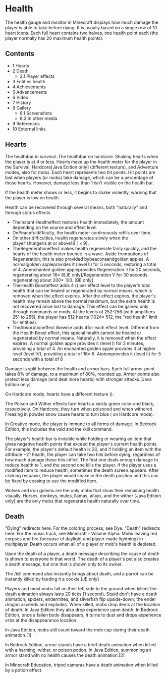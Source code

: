 # Health
The health gauge and monitor in Minecraft displays how much damage the player is able to take before dying. It is usually based on a single row of 10 heart icons. Each full heart contains two halves, one health point each (the player normally has 20 maximum health points).

## Contents
- 1 Hearts
- 2 Death
	- 2.1 Player effects
- 3 Entities health
- 4 Achievements
- 5 Advancements
- 6 Video
- 7 History
- 8 Gallery
	- 8.1 Screenshots
	- 8.2 In other media
- 9 References
- 10 External links

## Hearts
The healthbar in survival.
The healthbar on hardcore.
Shaking hearts when the player is at 4 or less.
Hearts make up the health meter for the player in the Survival, Hardcore‌[Java Edition  only] (different texture), and Adventure modes, also for mobs. Each heart represents two hit points. Hit points are lost when players (or mobs) take damage, which can be a percentage of those hearts. However, damage less than 1 isn't visible on the health bar.

If the health meter shows  or less, it begins to shake violently, warning that the player is low on health.

Health can be recovered through several means, both "naturally" and through status effects.

- TheInstant Healtheffect restores health immediately, the amount depending on the source and effect level.
- OnPeacefuldifficulty, the health meter continuously refills over time.
- On other difficulties, health regenerates slowly when the player'shungeris at or above18 ( × 9).
- TheRegenerationeffect makes health regenerate fairly quickly, and the hearts of the health meter bounce in a wave. Aside frompotions of Regeneration, this is also provided bybeaconsandgolden apples. A normalgolden appleprovides it (level II) for 5 seconds, restoring a total of 4. Anenchanted golden appleprovides Regeneration II for 20 seconds, regenerating about 16× 8‌[JE  only]/Regeneration V for 30 seconds, regenerating about 200× 100. ‌[BE  only]
- TheHealth Boosteffect adds 4 () per effect level to the player's total health that can be healed or regenerated by normal means, which is removed when the effect expires. After the effect expires, the player's health may remain above the normal maximum, but the extra health is not recovered once lost to damage. This effect can be gained only through commands or mods. At the levels of 252-256 (with amplifiers 251 to 255), the player has 512 hearts (1024× 512, the "red health" limit for entities).
- TheAbsorptioneffect likewise adds 4for each effect level. Different from the Health Boost effect, this special health cannot be healed or regenerated by normal means. Naturally, it is removed when the effect expires. A normal golden apple provides it (level I) for 2 minutes, providing a total of 4. An enchanted golden apple provides it at higher level (level IV), providing a total of 16× 8. Atotemprovides it (level II) for 5 seconds with a total of 8

Damage is split between the health and armor bars. Each full armor point takes 8% of damage, to a maximum of 80%, rounded up. Armor points also protect less damage (and deal more hearts) with stronger attacks.‌[Java Edition  only]

On Hardcore mode, hearts have a different texture ().

The Poison and Wither effects turn hearts  a sickly green color and  black, respectively. On Hardcore, they turn  when poisoned and  when withered. Freezing in powder snow cause hearts to turn  blue ( on Hardcore mode).

In Creative mode, the player is immune to all forms of damage. In Bedrock Edition, this includes the void and the /kill command.

The player's health bar is invisible while holding or wearing an item that gives negative health points that exceed the player's current health points. For example, the player's default health is 20, and if holding an item with the attribute −21 health, the player can take two hits before dying, regardless of how much damage these hits inflict. The first one deals enough damage to reduce health to 1, and the second one kills the player. If the player uses a modified item to reduce health, sometimes the death screen appears. After clicking respawn, the player would shake in the death position and this can be fixed by ceasing to use the modified item.

Wolves and iron golems are the only mobs that show their remaining health visually. Horses, donkeys, mules, llamas, allays, and the wither [Java Edition only] are the only mobs that regenerate health naturally over time.

## Death
"Dying" redirects here.  For the coloring process, see Dye.
"Death" redirects here.  For the music track, see Minecraft - Volume Alpha.
Mobs leaving red corpses and fire (because of daylight and player-made lightning) in multiplayer.
Death occurs when all of a player or mob's health is depleted.

Upon the death of a player, a death message describing the cause of death is shown to everyone in that world. The death of a player's pet also creates a death message, but one that is shown only to its owner.

The /kill command also instantly brings about death, and a parrot can be instantly killed by feeding it a cookie.‌[JE  only]

Players and most mobs fall on their left side to the ground when killed; the death animation always lasts 20 ticks (1 second). Squid don't have a death animation; spiders, endermites, and silverfish flip upside-down; the ender dragon ascends and explodes. When killed, mobs drop items at the location of death. In Java Edition they also drop experience upon death. In Bedrock Edition, once a fallen body disappears, it turns to dust and drops experience orbs at the disappearance location.

In Java Edition, mobs still count toward the mob cap during their death animation.[1]

In Bedrock Edition, armor stands have a brief death animation when killed with a harming, wither, or poison potion. In Java Edition, summoning an armor stand with no health causes the death animation.[2]

In Minecraft Education, tripod cameras have a death animation when killed by a potion effect.

